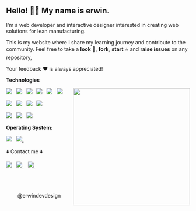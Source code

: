 ## Hello! 👋🏻  My name is erwin.

I'm a web developer and interactive designer interested in creating web solutions for lean manufacturing.

This is my website where I share my learning journey and contribute to the community. Feel free to take a **look** :eyes:, **fork**, **start** ⭐ and **raise issues** on any repository,    

Your feedback :heart: is always appreciated!

**Technologies**

<img align='right' width='320' height='320' src='https://i.imgur.com/On1VJCK.gif'></a>
<p align=''>
<a href=''><img src='https://img.shields.io/badge/php-%23777BB4.svg?style=for-the-badge&logo=php&logoColor=white'></a>&nbsp;&nbsp;
<a href=''><img src='https://img.shields.io/badge/Python-14354C?style=for-the-badge&logo=python&logoColor=white'></a>&nbsp;&nbsp;
<a href=''><img src='https://img.shields.io/badge/MySQL-005C84?style=for-the-badge&logo=mysql&logoColor=white'></a>&nbsp;&nbsp;
<a href=''><img src='https://img.shields.io/badge/sqlite-%2307405e.svg?style=for-the-badge&logo=sqlite&logoColor=white'></a>&nbsp;&nbsp;
<a href='https://github.com/erwindevdesign'><img src='https://img.shields.io/badge/github-%23121011.svg?style=for-the-badge&logo=github&logoColor=white'></a>&nbsp;&nbsp;
 <a href=''><img src='https://img.shields.io/badge/markdown-%23000000.svg?style=for-the-badge&logo=markdown&logoColor=white'></a>&nbsp;&nbsp;


</p>
<p align=''>
<a href='https://dribbble.com/erwindevdesign'><img src='https://img.shields.io/badge/Dribbble-EA4C89?style=for-the-badge&logo=dribbble&logoColor=white'></a>&nbsp;&nbsp;
<a href=''><img src='https://img.shields.io/badge/adobe%20illustrator-%23FF9A00.svg?style=for-the-badge&logo=adobe%20illustrator&logoColor=white'></a>&nbsp;&nbsp;
<a href=''><img src='https://img.shields.io/badge/adobe%20photoshop-%2331A8FF.svg?style=for-the-badge&logo=adobe%20photoshop&logoColor=white'></a>&nbsp;&nbsp;
 <a href=''><img src='https://img.shields.io/badge/Adobe%20InDesign-49021F?style=for-the-badge&logo=adobeindesign&logoColor=white'></a>&nbsp;&nbsp;

<a href='https://www.notion.so/Hola-mi-nombre-es-Erwin-0eaeb2221f654b868c48b2d96931f789?pvs=4'><img src='https://img.shields.io/badge/Notion-%23000000.svg?style=for-the-badge&logo=notion&logoColor=white'></a>&nbsp;&nbsp;
<a href=''><img src='https://img.shields.io/badge/Microsoft_Excel-217346?style=for-the-badge&logo=microsoft-excel&logoColor=white'></a>&nbsp;&nbsp;
<a href=''><img src='https://img.shields.io/badge/Visual%20Studio%20Code-0078d7.svg?style=for-the-badge&logo=visual-studio-code&logoColor=white'></a>&nbsp;&nbsp;



</p>

**Operating System:**
<p align=''>
 <a href='https://linktr.ee/erwindevdesign' target="_blank"><img src='https://img.shields.io/badge/Windows-0078D6?style=for-the-badge&logo=windows&logoColor=white'></a>&nbsp;&nbsp;
<a href='mailto:erwinf.sanchez@outlook.com?Subject=Contact:' target="_blank"><img src='https://img.shields.io/badge/Linux-FCC624?style=for-the-badge&logo=linux&logoColor=black'>
 </a>&nbsp;&nbsp;
  

</p>



⬇️ Contact me ⬇️
<p align=''>
<a href='https://linktr.ee/erwindevdesign' target="_blank"><img src='https://img.shields.io/badge/linktree-1de9b6?style=for-the-badge&logo=linktree&logoColor=white'></a>&nbsp;&nbsp;
<a href='mailto:erwinf.sanchez@outlook.com?Subject=Contact:' target="_blank"><img src='https://img.shields.io/badge/Microsoft_Outlook-0078D4?style=for-the-badge&logo=microsoft-outlook&logoColor=white'>
 </a>&nbsp;&nbsp;
 <a href='https://www.linkedin.com/in/erwindevdesign/' target="_blank"><img src='https://img.shields.io/badge/linkedin-%230077B5.svg?style=for-the-badge&logo=linkedin&logoColor=white'>
 </a>&nbsp;&nbsp;
  

</p>


<p style="color:'red';"  align='center'; > </br> </br> </br> @erwindevdesign
 
 </a>&nbsp;&nbsp;
  

</p>

> 
